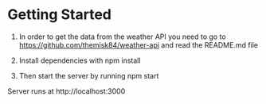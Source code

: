 # Getting Started

1. In order to get the data from the weather API you need to go to
   https://github.com/themisk84/weather-api and read the README.md file

2. Install dependencies with npm install

3. Then start the server by running npm start

Server runs at http://localhost:3000
